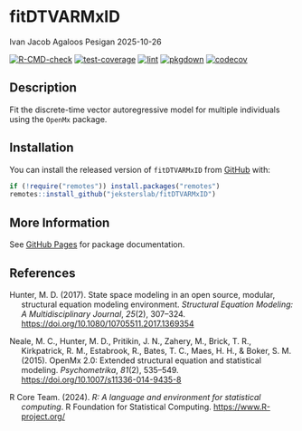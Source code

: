 fitDTVARMxID
================
Ivan Jacob Agaloos Pesigan
2025-10-26

<!-- README.md is generated from .setup/readme/README.Rmd. Please edit that file -->

<!-- badges: start -->

[![R-CMD-check](https://github.com/jeksterslab/fitDTVARMxID/workflows/R-CMD-check/badge.svg)](https://github.com/jeksterslab/fitDTVARMxID/actions)
[![test-coverage](https://github.com/jeksterslab/fitDTVARMxID/actions/workflows/test-coverage.yml/badge.svg)](https://github.com/jeksterslab/fitDTVARMxID/actions/workflows/test-coverage.yml)
[![lint](https://github.com/jeksterslab/fitDTVARMxID/actions/workflows/lint.yml/badge.svg)](https://github.com/jeksterslab/fitDTVARMxID/actions/workflows/lint.yml)
[![pkgdown](https://github.com/jeksterslab/fitDTVARMxID/actions/workflows/pkgdown-gh-pages.yml/badge.svg)](https://github.com/jeksterslab/fitDTVARMxID/actions/workflows/pkgdown-gh-pages.yml)
[![codecov](https://codecov.io/gh/jeksterslab/fitDTVARMxID/branch/main/graph/badge.svg)](https://codecov.io/gh/jeksterslab/fitDTVARMxID)
<!-- badges: end -->

## Description

Fit the discrete-time vector autoregressive model for multiple
individuals using the `OpenMx` package.

## Installation

You can install the released version of `fitDTVARMxID` from
[GitHub](https://github.com/jeksterslab/fitDTVARMxID) with:

``` r
if (!require("remotes")) install.packages("remotes")
remotes::install_github("jeksterslab/fitDTVARMxID")
```

## More Information

See [GitHub Pages](https://jeksterslab.github.io/fitDTVARMxID) for
package documentation.

## References

<div id="refs" class="references csl-bib-body hanging-indent"
entry-spacing="0" line-spacing="2">

<div id="ref-Hunter-2017" class="csl-entry">

Hunter, M. D. (2017). State space modeling in an open source, modular,
structural equation modeling environment. *Structural Equation Modeling:
A Multidisciplinary Journal*, *25*(2), 307–324.
<https://doi.org/10.1080/10705511.2017.1369354>

</div>

<div id="ref-Neale-Hunter-Pritikin-etal-2015" class="csl-entry">

Neale, M. C., Hunter, M. D., Pritikin, J. N., Zahery, M., Brick, T. R.,
Kirkpatrick, R. M., Estabrook, R., Bates, T. C., Maes, H. H., & Boker,
S. M. (2015). OpenMx 2.0: Extended structural equation and statistical
modeling. *Psychometrika*, *81*(2), 535–549.
<https://doi.org/10.1007/s11336-014-9435-8>

</div>

<div id="ref-RCoreTeam-2024" class="csl-entry">

R Core Team. (2024). *R: A language and environment for statistical
computing*. R Foundation for Statistical Computing.
<https://www.R-project.org/>

</div>

</div>
